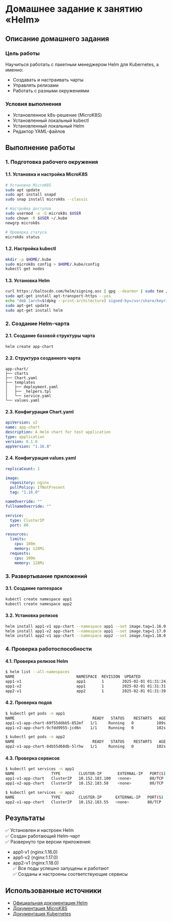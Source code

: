 # Домашнее задание к занятию «Helm»

## Описание домашнего задания

### Цель работы
Научиться работать с пакетным менеджером Helm для Kubernetes, а именно:
- Создавать и настраивать чарты
- Управлять релизами
- Работать с разными окружениями

### Условия выполнения
- Установленное k8s-решение (MicroK8S)
- Установленный локальный kubectl
- Установленный локальный Helm
- Редактор YAML-файлов

## Выполнение работы

### 1. Подготовка рабочего окружения

#### 1.1. Установка и настройка MicroK8S
```bash
# Установка MicroK8S
sudo apt update
sudo apt install snapd
sudo snap install microk8s --classic

# Настройка доступов
sudo usermod -a -G microk8s $USER
sudo chown -R $USER ~/.kube
newgrp microk8s

# Проверка статуса
microk8s status
```

#### 1.2. Настройка kubectl
```bash
mkdir -p $HOME/.kube
sudo microk8s config > $HOME/.kube/config
kubectl get nodes
```

#### 1.3. Установка Helm
```bash
curl https://baltocdn.com/helm/signing.asc | gpg --dearmor | sudo tee /usr/share/keyrings/helm.gpg > /dev/null
sudo apt-get install apt-transport-https --yes
echo "deb [arch=$(dpkg --print-architecture) signed-by=/usr/share/keyrings/helm.gpg] https://baltocdn.com/helm/stable/debian/ all main" | sudo tee /etc/apt/sources.list.d/helm-stable-debian.list
sudo apt-get update
sudo apt-get install helm
```

### 2. Создание Helm-чарта

#### 2.1. Создание базовой структуры чарта
```bash
helm create app-chart
```

#### 2.2. Структура созданного чарта
```
app-chart/
├── charts
├── Chart.yaml
├── templates
│   ├── deployment.yaml
│   ├── _helpers.tpl
│   └── service.yaml
└── values.yaml
```

#### 2.3. Конфигурация Chart.yaml
```yaml
apiVersion: v2
name: app-chart
description: A Helm chart for test application
type: application
version: 0.1.0
appVersion: "1.16.0"
```

#### 2.4. Конфигурация values.yaml
```yaml
replicaCount: 1

image:
  repository: nginx
  pullPolicy: IfNotPresent
  tag: "1.16.0"

nameOverride: ""
fullnameOverride: ""

service:
  type: ClusterIP
  port: 80

resources:
  limits:
    cpu: 100m
    memory: 128Mi
  requests:
    cpu: 100m
    memory: 128Mi
```

### 3. Развертывание приложений

#### 3.1. Создание namespace
```bash
kubectl create namespace app1
kubectl create namespace app2
```

#### 3.2. Установка релизов
```bash
helm install app1-v1 app-chart --namespace app1 --set image.tag=1.16.0
helm install app1-v2 app-chart --namespace app1 --set image.tag=1.17.0
helm install app2-v1 app-chart --namespace app2 --set image.tag=1.18.0
```

### 4. Проверка работоспособности

#### 4.1. Проверка релизов Helm
```bash
$ helm list --all-namespaces
NAME                           NAMESPACE  REVISION  UPDATED                                  STATUS    CHART                                   APP VERSION
app1-v1                        app1       1        2025-02-01 01:31:24.242019876 +0300 MSK deployed  app-chart-0.1.0                       1.16.0     
app1-v2                        app1       1        2025-02-01 01:31:31.305521843 +0300 MSK deployed  app-chart-0.1.0                       1.16.0     
app2-v1                        app2       1        2025-02-01 01:31:39.990735761 +0300 MSK deployed  app-chart-0.1.0                       1.16.0     
```

#### 4.2. Проверка подов
```bash
$ kubectl get pods -n app1
NAME                                  READY   STATUS    RESTARTS   AGE
app1-v1-app-chart-69f55ddbb5-852mf   1/1     Running   0          109s
app1-v2-app-chart-9cfdd9955-jcd6n    1/1     Running   0          102s

$ kubectl get pods -n app2
NAME                                  READY   STATUS    RESTARTS   AGE
app2-v1-app-chart-84b55d68db-5lrhw   1/1     Running   0          102s
```

#### 4.3. Проверка сервисов
```bash
$ kubectl get services -n app1
NAME                TYPE        CLUSTER-IP       EXTERNAL-IP   PORT(S)   AGE
app1-v1-app-chart   ClusterIP   10.152.183.100   <none>        80/TCP    3m26s
app1-v2-app-chart   ClusterIP   10.152.183.58    <none>        80/TCP    3m19s

$ kubectl get services -n app2
NAME                TYPE        CLUSTER-IP      EXTERNAL-IP   PORT(S)   AGE
app2-v1-app-chart   ClusterIP   10.152.183.55   <none>        80/TCP    3m18s
```

## Результаты

✅ Установлен и настроен Helm  
✅ Создан работающий Helm-чарт  
✅ Развернуто три версии приложения:
  - app1-v1 (nginx:1.16.0)
  - app1-v2 (nginx:1.17.0)
  - app2-v1 (nginx:1.18.0)  
✅ Все поды успешно запущены и работают  
✅ Созданы и настроены соответствующие сервисы

## Использованные источники
- [Официальная документация Helm](https://helm.sh/docs/)
- [Документация MicroK8S](https://microk8s.io/docs)
- [Документация Kubernetes](https://kubernetes.io/docs/)
